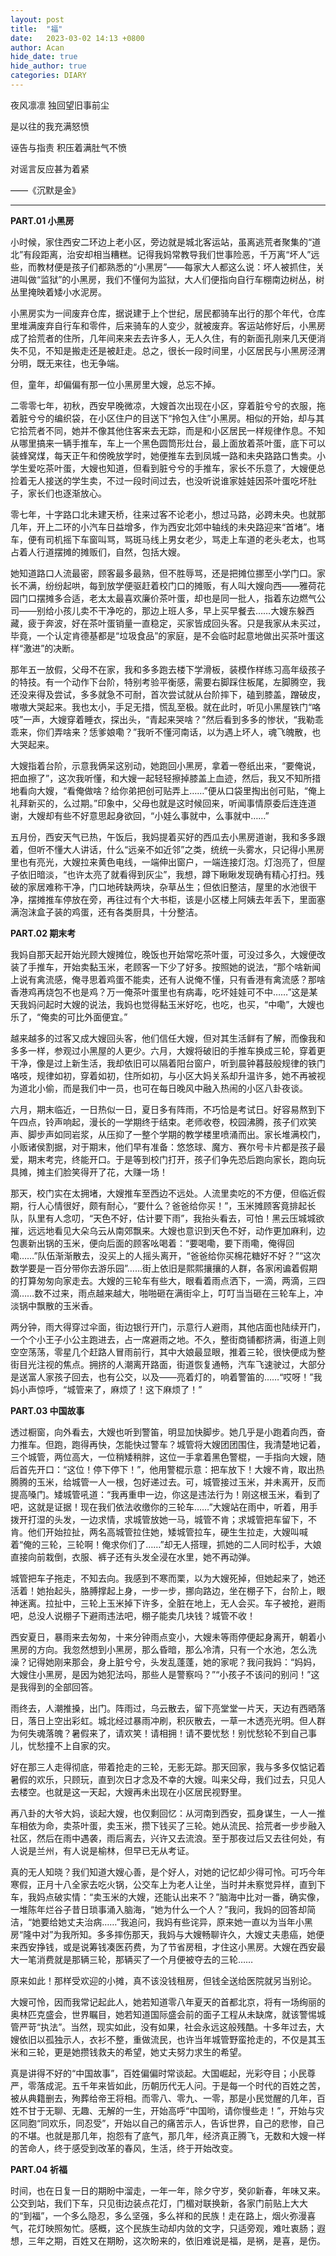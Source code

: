 ```yaml
---
layout: post
title:  "福"
date:   2023-03-02 14:13 +0800
author: Acan
hide_date: true
hide_author: true
categories: DIARY
---
```


夜风凛凛 独回望旧事前尘

是以往的我充满怒愤

诬告与指责 积压着满肚气不愤

对谣言反应甚为着紧

——《沉默是金》

----

**PART.01 小黑房**

小时候，家住西安二环边上老小区，旁边就是城北客运站，虽离逃荒者聚集的“道北”有段距离，治安却相当糟糕。记得我妈常教导我们世事险恶，千万离“坏人”远些，而教材便是孩子们都熟悉的“小黑房”——每家大人都这么说：坏人被抓住，关进叫做“监狱”的小黑房，我们不懂何为监狱，大人们便指向自行车棚南边树丛，树丛里掩映着矮小水泥房。

小黑房实为一间废弃仓库，据说建于上个世纪，居民都骑车出行的那个年代，仓库里堆满废弃自行车和零件，后来骑车的人变少，就被废弃。客运站修好后，小黑房成了拾荒者的住所，几年间来来去去许多人，无人久住，有的新面孔刚来几天便消失不见，不知是搬走还是被赶走。总之，很长一段时间里，小区居民与小黑房泾渭分明，既无来往，也无争端。

但，童年，却偏偏有那一位小黑房里大嫂，总忘不掉。

二零零七年，初秋，西安早晚微凉，大嫂首次出现在小区，穿着脏兮兮的衣服，拖着脏兮兮的编织袋，在小区住户的目送下“拎包入住”小黑房。相似的开始，却与其它拾荒者不同，她并不像其他住客来去无踪，而是和小区居民一样规律作息。不知从哪里搞来一辆手推车，车上一个黑色圆筒形灶台，最上面放着茶叶蛋，底下可以装蜂窝煤，每天正午和傍晚放学时，她便推车去到凤城一路和未央路路口售卖。小学生爱吃茶叶蛋，大嫂也知道，但看到脏兮兮的手推车，家长不乐意了，大嫂便总捡着无人接送的学生卖，不过一段时间过去，也没听说谁家娃娃因茶叶蛋吃坏肚子，家长们也逐渐放心。

零七年，十字路口北未建天桥，往来过客不论老小，想过马路，必跨未央。也就那几年，开上二环的小汽车日益增多，作为西安北郊中轴线的未央路迎来“首堵”。堵车，便有司机摇下车窗叫骂，骂斑马线上男女老少，骂走上车道的老头老太，也骂占着人行道摆摊的摊贩们，自然，包括大嫂。

她知道路口人流最密，顾客最多最熟，但不胜辱骂，还是把摊位挪至小学门口。家长不满，纷纷起哄，每到放学便驱赶着校门口的摊贩，有人叫大嫂向西——雅荷花园门口摆摊多合适，老太太最喜欢廉价茶叶蛋，却也是同一批人，指着东边燃气公司——别给小孩儿卖不干净吃的，那边上班人多，早上买早餐去……大嫂东躲西藏，疲于奔波，好在茶叶蛋销量一直稳定，买家皆成回头客。只是我家从未买过，毕竟，一个认定肯德基都是“垃圾食品”的家庭，是不会临时起意地做出买茶叶蛋这样“激进”的决断。

那年五一放假，父母不在家，我和多多跑去楼下学滑板，装模作样练习高年级孩子的特技。有一个动作下台阶，特别考验平衡感，需要右脚踩住板尾，左脚腾空，我还没来得及尝试，多多就急不可耐，首次尝试就从台阶摔下，磕到膝盖，蹭破皮，嗷嗷大哭起来。我也太小，手足无措，慌乱至极。就在此时，听见小黑屋铁门“咯吱”一声，大嫂穿着睡衣，探出头，“青起来哭啥？”然后看到多多的惨状，“我勒乖乖来，你们弄啥来？恁爹娘嘞？”我听不懂河南话，以为遇上坏人，魂飞魄散，也大哭起来。

大嫂指着台阶，示意我俩呆这别动，她跑回小黑房，拿着一卷纸出来，“要俺说，把血擦了”，这次我听懂，和大嫂一起轻轻擦掉膝盖上血迹，然后，我又不知所措地看向大嫂，“看俺做啥？给你弟把创可贴弄上……”便从口袋里掏出创可贴，“俺上礼拜新买的，么过期。”印象中，父母也就是这时候回来，听闻事情原委后连连道谢，大嫂却有些不好意思起身欲回，“小娃么事就中，么事就中……”

五月份，西安天气已热，午饭后，我妈提着买好的西瓜去小黑房道谢，我和多多跟着，但听不懂大人讲话，什么“远亲不如近邻”之类，统统一头雾水，只记得小黑房里也有亮光，大嫂拉来黄色电线，一端伸出窗户，一端连接灯泡。灯泡亮了，但屋子依旧暗淡，“也许太亮了就看得到灰尘”，我想，蹲下瞅瞅发现确有精心打扫。残破的家居难称干净，门口地砖缺两块，杂草丛生；但依旧整洁，屋里的水池很干净，摆摊推车停放在旁，再往过有个大书柜，该是小区楼上阿姨去年丢下，里面塞满泡沫盒子装的鸡蛋，还有各类厨具，十分整洁。

**PART.02 期末考**

我妈自那天起开始光顾大嫂摊位，晚饭也开始常吃茶叶蛋，可没过多久，大嫂便改装了手推车，开始卖黏玉米，老顾客一下少了好多。按照她的说法，“那个啥新闻上说有禽流感，俺寻思着鸡蛋不能卖，还有人说俺不懂，只有香港有禽流感？那啥香港鸡再烧包不也是鸡？万一俺茶叶蛋里也有病毒，吃坏娃娃可不中……”这是某天我妈问起时大嫂的说法，我妈也觉得黏玉米好吃，也吃，也买，“中嘞”，大嫂也乐了，“俺卖的可比外面便宜。”

越来越多的过客又成大嫂回头客，他们信任大嫂，但对其生活鲜有了解，而像我和多多一样，参观过小黑屋的人更少。六月，大嫂将破旧的手推车换成三轮，穿着更干净，像是过上新生活，我却依旧可以隔着阳台窗户，听到晨钟暮鼓般规律的铁门咯吱，规律如初，穿着如初，住所如初，与小区大妈关系却升温许多，她不再被视为道北小偷，而是我们中一员，也可在每日晚风中融入热闹的小区八卦夜谈。

六月，期末临近，一日热似一日，夏日多有阵雨，不巧恰是考试日。好容易熬到下午四点，铃声响起，漫长的一学期终于结束。老师收卷，校园沸腾，孩子们欢笑声、脚步声如同岩浆，从压抑了一整个学期的教学楼里喷涌而出。家长堆满校门，小贩诸侯割据，对于期末，他们早有准备：悠悠球、魔方、赛尔号卡片都是孩子最爱，期末考完，终能开口。于是等到校门打开，孩子们争先恐后跑向家长，跑向玩具摊，摊主们脸笑得开了花，大赚一场！

那天，校门实在太拥堵，大嫂推车至西边不远处。人流里卖吃的不方便，但临近假期，行人心情很好，颇有耐心，“要什么？爸爸给你买！”，玉米摊顾客竟排起长队，队里有人念叨，“天色不好，估计要下雨”，我抬头看去，可怕！黑云压城城欲摧，远远地看见大朵乌云从南郊飘来。大嫂也意识到天色不好，动作更加麻利，边包裹新出锅的玉米，便向后面的顾客吆喝着：“要喝嘞，要下雨嘞，俺得回嘞……”队伍渐渐散去，没买上的人摇头离开，“爸爸给你买棉花糖好不好？”“这次数学要是一百分带你去游乐园”……街上依旧是熙熙攘攘的人群，各家闲谝着假期的打算匆匆向家走去。大嫂的三轮车有些大，眼看着雨点洒下，一滴，两滴，三四滴……数不过来，雨点越来越大，啪啪砸在满街伞上，叮叮当当砸在三轮车上，冲淡锅中飘散的玉米香。

两分钟，雨大得穿过伞面，街边银行开门，示意行人避雨，其他店面也陆续开门，一个个小王子小公主跑进去，占一席避雨之地。不久，整街商铺都挤满，街道上则空空荡荡，零星几个赶路人冒雨前行，其中大娘最显眼，推着三轮，很快便成为整街目光注视的焦点。拥挤的人潮离开路面，街道恢复通畅，汽车飞速驶过，大部分是送富人家孩子回去，也有公交，以及——亮着灯的，响着警笛的……“哎呀！”我妈小声惊呼，“城管来了，麻烦了！这下麻烦了！”

**PART.03 中国故事**

透过橱窗，向外看去，大嫂也听到警笛，明显加快脚步。她几乎是小跑着向西，奋力推车。但跑，跑得再快，怎能快过警车？城管将大嫂团团围住，我清楚地记着，三个城管，两位高大，一位稍矮稍胖，这位一手拿着黑色警棍，一手指向大嫂，随后首先开口：“这位！停下停下！”，他用警棍示意：把车放下！大嫂不肯，取出热腾腾的玉米，给城管一人一根，包好递过去。可，城管接过玉米，并未离开，反而提高嗓门。矮城管吼道：“我再重申一边，你这是违法行为！刚这根玉米，看到了吧，这就是证据！现在我们依法收缴你的三轮车……”大嫂站在雨中，听着，用手拨开打湿的头发，一边求情，求城管放她一马，城管不肯；求城管把车留下，不肯。他们开始拉扯，两名高城管拉住她，矮城管拉车，硬生生拉走，大嫂叫喊着“俺的三轮，三轮啊！俺求你们了……”却无人搭理，抓她的二人同时松手，大娘直接向前栽倒，衣服、裤子还有头发全浸在水里，她不再动弹。

城管把车子拖走，不知去向。我感到不寒而栗，以为大嫂死掉，但她起来了，她还活着！她抬起头，胳膊撑起上身，一步一步，挪向路边，坐在棚子下，台阶上，眼神迷离。拉扯中，三轮上玉米掉下许多，全脏在地上，无人会买。车子被抢，避雨吧，总没人说棚子下避雨违法吧，棚子能卖几块钱？城管不收！

西安夏日，暴雨来去匆匆，十来分钟雨点变小，大嫂未等雨停便起身离开，朝着小黑房的方向。我忽然想到小黑房，那么昏暗，那么冷清，只有一个水池，怎么洗澡？记得她刚来那会，身上脏兮兮，头发乱蓬蓬，她的家呢？我问我妈：“妈妈，大嫂住小黑房，是因为她犯法吗，那些人是警察吗？”“小孩子不该问的别问！”这是我得到的全部回答。

雨终去，人潮推搡，出门。阵雨过，乌云散去，留下亮堂堂一片天，天边有西晒落日，落日上空出彩虹。城北经过暴雨冲刷，积灰散去，一草一木透亮光明。但人群为何失魂落魄？暑假来了，请欢笑！请相拥！请不要忧愁！别忧愁轮不到自己事儿，忧愁撞不上自家的灾。

好在那三人走得彻底，带着抢走的三轮，无影无踪。那天回家，我与多多仅惦记着暑假的欢乐，只顾玩，直到次日才念及不幸的大嫂。叫来父母，我们过去，只见人去楼空。也就是这一天起，大嫂再未出现在小区居民视野里。

再八卦的大爷大妈，谈起大嫂，也仅剩回忆：从河南到西安，孤身谋生，一人一推车相依为命，卖茶叶蛋，卖玉米，攒下钱买了三轮。她从流民、拾荒者一步步融入社区，然后在雨中遇袭，雨后离去，兴许又去流浪。至于那夜过后又去往何处，有人说是兰州，有人说是榆林，但早已无从考证。

真的无人知晓？我们知道大嫂心善，是个好人，对她的记忆却少得可怜。可巧今年寒假，正月十八全家去吃火锅，公交车上为老人让坐，当时并未察觉异样，直到下车，我妈点破实情：“卖玉米的大嫂，还能认出来不？”脑海中比对一番，确实像，一堆陈年烂谷子昔日琐事涌入脑海，“她为什么一个人？”我问，我妈的回答却简洁，“她要给她丈夫治病……”我追问，我妈有些诧异，原来她一直以为当年小黑房“隆中对”为我所知。多多摔伤那天，我妈与大嫂畅聊许久，大嫂丈夫患癌，她便来西安挣钱，或是说筹钱凑医药费，为了节省房租，才住这小黑房。大嫂在西安最大一笔消费就是那辆三轮，那辆买了一个月便被夺去的三轮……

原来如此！那样受欢迎的小摊，真不该没钱租房，但钱全送给医院就另当别论。

大嫂可怜，因而我常记起此人，她若知道零八年夏天的首都北京，将有一场绚丽的奥林匹克盛会，世界瞩目，她若知道国际盛会前的面子工程从未缺席，就该警惕城管严苛“执法”。当然，现实如此，没有如果，社会永远这般残酷。十多年过去，大嫂依旧以孤独示人，衣衫不整，重做流民，也许当年城管野蛮抢走的，不仅是其玉米和三轮，更是她攒钱救夫的希望，她丈夫努力求生的希望。

真是讲得不好的“中国故事”，百姓偏偏时常谈起。大国崛起，光彩夺目；小民尊严，零落成泥。五千年来皆如此，历朝历代无人问。于是每一个时代的百姓之苦，被从典籍删去，殉葬给帝王将相。而零八、零九、一零，那是小民觉醒的几年，百姓不甘于无聊、无趣、无解的一生，开始高呼“中国哟，请你慢些走！”，开始与灾区同胞“同欢乐，同忍受”，开始以自己的痛苦示人，告诉世界，自己的悲惨，自己的不堪。也就是那几年，抱怨有了底气，那几年，经济真正腾飞，无数和大嫂一样的苦命人，终于感受到改革的春风，生活，终于开始改变。

**PART.04 祈福**

时间，也在日复一日的期盼中溜走，一年一年，除夕守岁，癸卯新春，年味又来。公交到站，我们下车，只见街边装点花灯，门楣对联换新，各家门前贴上大大的“到福”，一个多么隐忍，多么坚强，多么祥和的民族！走在路上，烟火弥漫喜气，花灯映照匆忙。感概，这个民族生动却内敛的文字，只适旁观，难吐衷肠；遐想，三年之期，百姓又在期盼，这次盼来的，依旧难说是福，是祸，是喜，是伤。

